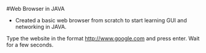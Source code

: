 #Web Browser in JAVA
- Created a basic web browser from scratch to start learning GUI and networking in JAVA.

Type the website in the format http://www.google.com and press enter. Wait for a few seconds.
